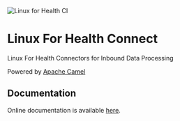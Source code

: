 ![Linux for Health CI](https://github.com/LinuxForHealth/connect/workflows/Linux%20for%20Health%20CI/badge.svg?branch=master)

# Linux For Health Connect
Linux For Health Connectors for Inbound Data Processing

Powered by [Apache Camel](https://camel.apache.org/)

## Documentation
Online documentation is available [here](https://linuxforhealth.github.io/docs).

